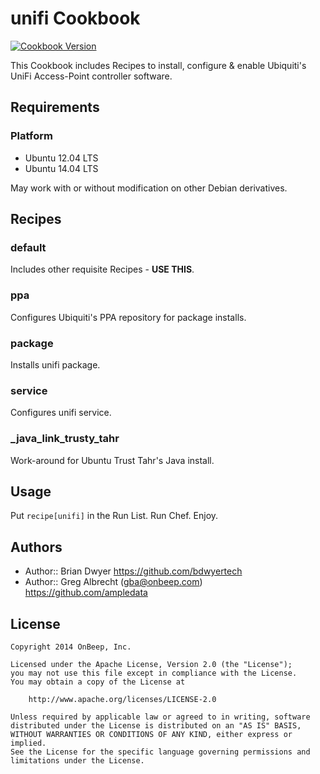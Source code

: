 unifi Cookbook
====
[![Cookbook Version](http://img.shields.io/cookbook/v/unifi.svg)][cookbook]

[cookbook]: https://community.opscode.com/cookbooks/unifi

This Cookbook includes Recipes to install, configure & enable Ubiquiti's UniFi Access-Point controller software.

Requirements
----

### Platform

* Ubuntu 12.04 LTS
* Ubuntu 14.04 LTS

May work with or without modification on other Debian derivatives.

Recipes
----
### default
Includes other requisite Recipes - **USE THIS**.

### ppa
Configures Ubiquiti's PPA repository for package installs.

### package
Installs unifi package.

### service
Configures unifi service.

### _java_link_trusty_tahr
Work-around for Ubuntu Trust Tahr's Java install.

Usage
----
Put `recipe[unifi]` in the Run List. Run Chef. Enjoy.

Authors
----
- Author:: Brian Dwyer https://github.com/bdwyertech
- Author:: Greg Albrecht (gba@onbeep.com) https://github.com/ampledata

License
----
```text
Copyright 2014 OnBeep, Inc.

Licensed under the Apache License, Version 2.0 (the "License");
you may not use this file except in compliance with the License.
You may obtain a copy of the License at

    http://www.apache.org/licenses/LICENSE-2.0

Unless required by applicable law or agreed to in writing, software
distributed under the License is distributed on an "AS IS" BASIS,
WITHOUT WARRANTIES OR CONDITIONS OF ANY KIND, either express or implied.
See the License for the specific language governing permissions and
limitations under the License.
```
